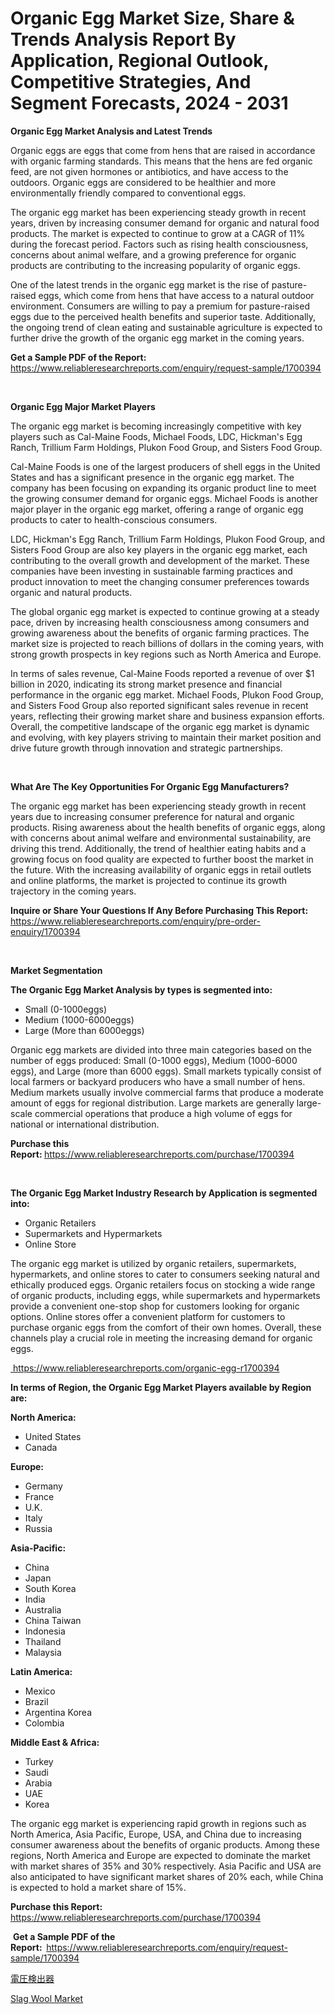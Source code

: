 <p><h1>Organic Egg Market Size, Share & Trends Analysis Report By Application, Regional Outlook, Competitive Strategies, And Segment Forecasts, 2024 - 2031</h1></p><p><strong>Organic Egg Market Analysis and Latest Trends</strong></p>
<p><p>Organic eggs are eggs that come from hens that are raised in accordance with organic farming standards. This means that the hens are fed organic feed, are not given hormones or antibiotics, and have access to the outdoors. Organic eggs are considered to be healthier and more environmentally friendly compared to conventional eggs.</p><p>The organic egg market has been experiencing steady growth in recent years, driven by increasing consumer demand for organic and natural food products. The market is expected to continue to grow at a CAGR of 11% during the forecast period. Factors such as rising health consciousness, concerns about animal welfare, and a growing preference for organic products are contributing to the increasing popularity of organic eggs.</p><p>One of the latest trends in the organic egg market is the rise of pasture-raised eggs, which come from hens that have access to a natural outdoor environment. Consumers are willing to pay a premium for pasture-raised eggs due to the perceived health benefits and superior taste. Additionally, the ongoing trend of clean eating and sustainable agriculture is expected to further drive the growth of the organic egg market in the coming years.</p></p>
<p><strong>Get a Sample PDF of the Report:&nbsp;</strong> <a href="https://www.reliableresearchreports.com/enquiry/request-sample/1700394">https://www.reliableresearchreports.com/enquiry/request-sample/1700394</a></p>
<p>&nbsp;</p>
<p><strong>Organic Egg Major Market Players</strong></p>
<p><p>The organic egg market is becoming increasingly competitive with key players such as Cal-Maine Foods, Michael Foods, LDC, Hickman's Egg Ranch, Trillium Farm Holdings, Plukon Food Group, and Sisters Food Group. </p><p>Cal-Maine Foods is one of the largest producers of shell eggs in the United States and has a significant presence in the organic egg market. The company has been focusing on expanding its organic product line to meet the growing consumer demand for organic eggs. Michael Foods is another major player in the organic egg market, offering a range of organic egg products to cater to health-conscious consumers.</p><p>LDC, Hickman's Egg Ranch, Trillium Farm Holdings, Plukon Food Group, and Sisters Food Group are also key players in the organic egg market, each contributing to the overall growth and development of the market. These companies have been investing in sustainable farming practices and product innovation to meet the changing consumer preferences towards organic and natural products.</p><p>The global organic egg market is expected to continue growing at a steady pace, driven by increasing health consciousness among consumers and growing awareness about the benefits of organic farming practices. The market size is projected to reach billions of dollars in the coming years, with strong growth prospects in key regions such as North America and Europe.</p><p>In terms of sales revenue, Cal-Maine Foods reported a revenue of over $1 billion in 2020, indicating its strong market presence and financial performance in the organic egg market. Michael Foods, Plukon Food Group, and Sisters Food Group also reported significant sales revenue in recent years, reflecting their growing market share and business expansion efforts. Overall, the competitive landscape of the organic egg market is dynamic and evolving, with key players striving to maintain their market position and drive future growth through innovation and strategic partnerships.</p></p>
<p>&nbsp;</p>
<p><strong>What Are The Key Opportunities For Organic Egg Manufacturers?</strong></p>
<p><p>The organic egg market has been experiencing steady growth in recent years due to increasing consumer preference for natural and organic products. Rising awareness about the health benefits of organic eggs, along with concerns about animal welfare and environmental sustainability, are driving this trend. Additionally, the trend of healthier eating habits and a growing focus on food quality are expected to further boost the market in the future. With the increasing availability of organic eggs in retail outlets and online platforms, the market is projected to continue its growth trajectory in the coming years.</p></p>
<p><strong>Inquire or Share Your Questions If Any Before Purchasing This Report:</strong> <a href="https://www.reliableresearchreports.com/enquiry/pre-order-enquiry/1700394">https://www.reliableresearchreports.com/enquiry/pre-order-enquiry/1700394</a></p>
<p>&nbsp;</p>
<p><strong>Market Segmentation</strong></p>
<p><strong>The Organic Egg Market Analysis by types is segmented into:</strong></p>
<p><ul><li>Small (0-1000eggs)</li><li>Medium (1000-6000eggs)</li><li>Large (More than 6000eggs)</li></ul></p>
<p><p>Organic egg markets are divided into three main categories based on the number of eggs produced: Small (0-1000 eggs), Medium (1000-6000 eggs), and Large (more than 6000 eggs). Small markets typically consist of local farmers or backyard producers who have a small number of hens. Medium markets usually involve commercial farms that produce a moderate amount of eggs for regional distribution. Large markets are generally large-scale commercial operations that produce a high volume of eggs for national or international distribution.</p></p>
<p><strong>Purchase this Report:&nbsp;</strong><a href="https://www.reliableresearchreports.com/purchase/1700394">https://www.reliableresearchreports.com/purchase/1700394</a></p>
<p>&nbsp;</p>
<p><strong>The Organic Egg Market Industry Research by Application is segmented into:</strong></p>
<p><ul><li>Organic Retailers</li><li>Supermarkets and Hypermarkets</li><li>Online Store</li></ul></p>
<p><p>The organic egg market is utilized by organic retailers, supermarkets, hypermarkets, and online stores to cater to consumers seeking natural and ethically produced eggs. Organic retailers focus on stocking a wide range of organic products, including eggs, while supermarkets and hypermarkets provide a convenient one-stop shop for customers looking for organic options. Online stores offer a convenient platform for customers to purchase organic eggs from the comfort of their own homes. Overall, these channels play a crucial role in meeting the increasing demand for organic eggs.</p></p>
<p><a href="https://www.reliableresearchreports.com/organic-egg-r1700394">&nbsp;https://www.reliableresearchreports.com/organic-egg-r1700394</a></p>
<p><strong>In terms of Region, the Organic Egg Market Players available by Region are:</strong></p>
<p>
    <p> <strong> North America: </strong>
        <ul>
            <li>United States</li>
            <li>Canada</li>
        </ul>
        </p> 
    <p> <strong> Europe: </strong>
        <ul>
            <li>Germany</li>
            <li>France</li>
            <li>U.K.</li>
            <li>Italy</li>
            <li>Russia</li>
        </ul>
        </p> 
    <p> <strong> Asia-Pacific: </strong>
        <ul>
            <li>China</li>
            <li>Japan</li>
            <li>South Korea</li>
            <li>India</li>
            <li>Australia</li>
            <li>China Taiwan</li>
            <li>Indonesia</li>
            <li>Thailand</li>
            <li>Malaysia</li>
        </ul>
        </p> 
    <p> <strong> Latin America: </strong>
        <ul>
            <li>Mexico</li>
            <li>Brazil</li>
            <li>Argentina Korea</li>
            <li>Colombia</li>
        </ul>
        </p> 
    <p> <strong> Middle East & Africa: </strong>
        <ul>
            <li>Turkey</li>
            <li>Saudi</li>
            <li>Arabia</li>
            <li>UAE</li>
            <li>Korea</li>
        </ul>
    </p>
    </p>
<p><p>The organic egg market is experiencing rapid growth in regions such as North America, Asia Pacific, Europe, USA, and China due to increasing consumer awareness about the benefits of organic products. Among these regions, North America and Europe are expected to dominate the market with market shares of 35% and 30% respectively. Asia Pacific and USA are also anticipated to have significant market shares of 20% each, while China is expected to hold a market share of 15%.</p></p>
<p><strong>Purchase this Report: </strong><a href="https://www.reliableresearchreports.com/purchase/1700394">https://www.reliableresearchreports.com/purchase/1700394</a></p>
<p>&nbsp;<strong>Get a Sample PDF of the Report:&nbsp;&nbsp;</strong><a href="https://www.reliableresearchreports.com/enquiry/request-sample/1700394">https://www.reliableresearchreports.com/enquiry/request-sample/1700394</a></p>
<p><strong></strong></p>
<p><p><a href="https://github.com/roulaayoub-saad/Market-Research-Report-List-1/blob/main/502123117898.md">電圧検出器</a></p><p><a href="https://fearless-okapi-6c8.notion.site/Slag-Wool-Market-Size-Market-Share-and-Global-Market-Analysis-Report-2024-2031-ae4d36b8bdd5409493357150baf0682c">Slag Wool Market</a></p></p>